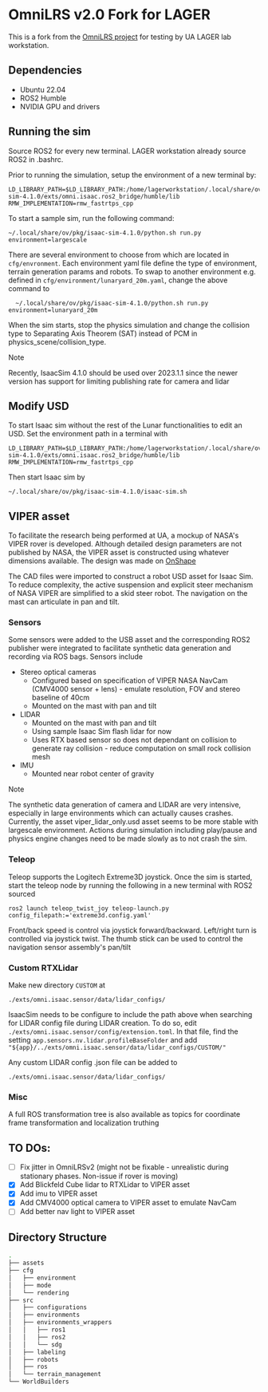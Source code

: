 # OmniLRS v2.0 Fork for LAGER

This is a fork from the [OmniLRS project](https://github.com/AntoineRichard/OmniLRS) for testing by UA LAGER lab workstation.

## Dependencies

* Ubuntu 22.04
* ROS2 Humble
* NVIDIA GPU and drivers

## Running the sim

Source ROS2 for every new terminal. LAGER workstation already source ROS2 in .bashrc.

Prior to running the simulation, setup the environment of a new terminal by:

```
LD_LIBRARY_PATH=$LD_LIBRARY_PATH:/home/lagerworkstation/.local/share/ov/pkg/isaac-sim-4.1.0/exts/omni.isaac.ros2_bridge/humble/lib
RMW_IMPLEMENTATION=rmw_fastrtps_cpp
```

To start a sample sim, run the following command:

```
~/.local/share/ov/pkg/isaac-sim-4.1.0/python.sh run.py environment=largescale
```

There are several environment to choose from which are located in ```cfg/envronment```. Each environment yaml file define the type of environment, terrain generation params and robots. To swap to another environment e.g. defined in ```cfg/environment/lunaryard_20m.yaml```, change the above command to 

```
  ~/.local/share/ov/pkg/isaac-sim-4.1.0/python.sh run.py environment=lunaryard_20m
```

When the sim starts, stop the physics simulation and change the collision type to Separating Axis Theorem (SAT) instead of PCM in physics_scene/collision_type.

>[!NOTE] 
> Recently, IsaacSim 4.1.0 should be used over 2023.1.1 since the newer version has support for limiting publishing rate for camera and lidar


## Modify USD

To start Isaac sim without the rest of the Lunar functionalities to edit an USD. Set the environment path in a terminal with 

```
LD_LIBRARY_PATH=$LD_LIBRARY_PATH:/home/lagerworkstation/.local/share/ov/pkg/isaac-sim-4.1.0/exts/omni.isaac.ros2_bridge/humble/lib
RMW_IMPLEMENTATION=rmw_fastrtps_cpp
```

Then start Isaac sim by

```
~/.local/share/ov/pkg/isaac-sim-4.1.0/isaac-sim.sh
```

## VIPER asset
To facilitate the research being performed at UA, a mockup of NASA's VIPER rover is developed. Although detailed design parameters are not published by NASA, the VIPER asset is constructed using whatever dimensions available. The design was made on [OnShape](https://cad.onshape.com/documents/73016347d346344bedb8834a/w/3e0c13501bf66b30f9e4bfc1/e/136367780910618495a34a9c)

The CAD files were imported to construct a robot USD asset for Isaac Sim. To reduce complexity, the active suspension and explicit steer mechanism of NASA VIPER are simplified to a skid steer robot. The navigation on the mast can articulate in pan and tilt. 

### Sensors
Some sensors were added to the USB asset and the corresponding ROS2 publisher were integrated to facilitate synthetic data generation and recording via ROS bags. Sensors include

* Stereo optical cameras
  * Configured based on specification of VIPER NASA NavCam (CMV4000 sensor + lens) - emulate resolution, FOV and stereo baseline of 40cm
  * Mounted on the mast with pan and tilt
* LIDAR
  * Mounted on the mast with pan and tilt
  * Using sample Isaac Sim flash lidar for now
  * Uses RTX based sensor so does not dependant on collision to generate ray collision - reduce computation on small rock collision mesh
* IMU 
  * Mounted near robot center of gravity

>[!NOTE] 
> The synthetic data generation of camera and LIDAR are very intensive, especially in large environments which can actually causes crashes. Currently, the asset viper_lidar_only.usd asset seems to be more stable with largescale environment. Actions during simulation including play/pause and physics engine changes need to be made slowly as to not crash the sim.

### Teleop
Teleop supports the Logitech Extreme3D joystick. Once the sim is started, start the teleop node by running the following in a new terminal with ROS2 sourced

```
ros2 launch teleop_twist_joy teleop-launch.py config_filepath:='extreme3d.config.yaml'
```

Front/back speed is control via joystick forward/backward. Left/right turn is controlled via joystick twist. The thumb stick can be used to control the navigation sensor assembly's pan/tilt

### Custom RTXLidar

Make new directory ```CUSTOM``` at 
```
./exts/omni.isaac.sensor/data/lidar_configs/
```

IsaacSim needs to be configure to include the path above when searching for LIDAR config file during LIDAR creation. To do so, edit ```./exts/omni.isaac.sensor/config/extension.toml```. In that file, find the setting ```app.sensors.nv.lidar.profileBaseFolder``` and add ```"${app}/../exts/omni.isaac.sensor/data/lidar_configs/CUSTOM/"```

Any custom LIDAR config .json file can be added to 

```
./exts/omni.isaac.sensor/data/lidar_configs/
```


### Misc
A full ROS transformation tree is also available as topics for coordinate frame transformation and localization truthing

## TO DOs:
- [ ] Fix jitter in OmniLRSv2 (might not be fixable - unrealistic during stationary phases. Non-issue if rover is moving)
- [x] Add Blickfeld Cube lidar to RTXLidar to VIPER asset
- [x] Add imu to VIPER asset
- [x] Add CMV4000 optical camera to VIPER asset to emulate NavCam
- [ ] Add better nav light to VIPER asset

## Directory Structure
```bash
.
├── assets
├── cfg
│   ├── environment
│   ├── mode
│   └── rendering
├── src
│   ├── configurations
│   ├── environments
│   ├── environments_wrappers
│   │   ├── ros1
│   │   ├── ros2
│   │   └── sdg
│   ├── labeling
│   ├── robots
│   ├── ros
│   └── terrain_management
└── WorldBuilders
```


